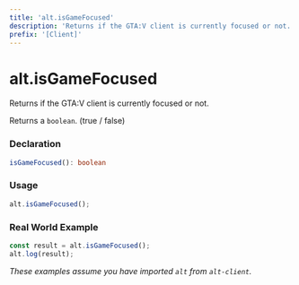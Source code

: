 ```yaml
---
title: 'alt.isGameFocused'
description: 'Returns if the GTA:V client is currently focused or not.'
prefix: '[Client]'
---
```


# alt.isGameFocused

Returns if the GTA:V client is currently focused or not.

Returns a `boolean`. (true / false)

### Declaration

```typescript
isGameFocused(): boolean
```

### Usage

```js
alt.isGameFocused();
```

### Real World Example

```js
const result = alt.isGameFocused();
alt.log(result);
```

_These examples assume you have imported `alt` from `alt-client`._